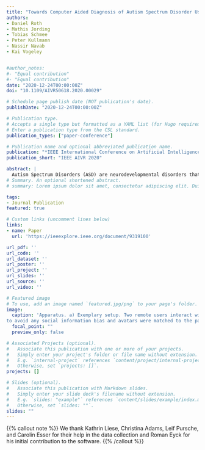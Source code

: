```yaml
---
title: "Towards Computer Aided Diagnosis of Autism Spectrum Disorder Using Virtual Environments"
authors:
- Daniel Roth
- Mathis Jording
- Tobias Schmee
- Peter Kullmann
- Nassir Navab
- Kai Vogeley


#author_notes:
#- "Equal contribution"
#- "Equal contribution"
date: "2020-12-24T00:00:00Z"
doi: "10.1109/AIVR50618.2020.00029"

# Schedule page publish date (NOT publication's date).
publishDate: "2020-12-24T00:00:00Z"

# Publication type.
# Accepts a single type but formatted as a YAML list (for Hugo requirements).
# Enter a publication type from the CSL standard.
publication_types: ["paper-conference"]

# Publication name and optional abbreviated publication name.
publication: "*IEEE International Conference on Artificial Intelligence and Virtual Reality (AIVR)*"
publication_short: "IEEE AIVR 2020"

abstract: |
  Autism Spectrum Disorders (ASD) are neurodevelopmental disorders that are associated with characteristic difficulties to express and interpret nonverbal behavior, such as social gaze behavior. The state of the art in diagnosis is the clinical interview that is time intensive for the clinicians and does not take into account any objective measures of behavior. We herewith propose an empirical approach that can potentially support diagnosis based on the assessment of nonverbal behavior in avatar-mediated interactions in virtual environments. In a first study, ASD individuals and a typically developed control group were interacting in dyads. Head motion, and eye gaze of both interlocutors were recorded, replicated to the avatars and displayed to the partner through a distributed virtual environment. The nonverbal behavior of both interaction partners was recorded, and resulting preprocessed data was classified with up to 92.9parcent classification accuracy, with the amount of eye area focus and the average horizontal gaze change being the most relevant features. We expect that such systems could improve the diagnostic assessment on the basis of objective measures of nonverbal behavior.
# Summary. An optional shortened abstract.
# summary: Lorem ipsum dolor sit amet, consectetur adipiscing elit. Duis posuere tellus ac convallis placerat. Proin tincidunt magna sed ex sollicitudin condimentum.

tags:
- Journal Publication
featured: true

# Custom links (uncomment lines below)
links:
- name: Paper
  url: 'https://ieeexplore.ieee.org/document/9319100'

url_pdf: ''
url_code: ''
url_dataset: ''
url_poster: ''
url_project: ''
url_slides: ''
url_source: ''
url_video: ''

# Featured image
# To use, add an image named `featured.jpg/png` to your page's folder. 
image:
  caption: 'Apparatus. a) Exemplary setup. Two remote users interact with each other via avatars. b) The avatars. Humanoid but abstracted avatars were chosen
to avoid any social information bias and avatars were matched to the participants gender.'
  focal_point: ""
  preview_only: false

# Associated Projects (optional).
#   Associate this publication with one or more of your projects.
#   Simply enter your project's folder or file name without extension.
#   E.g. `internal-project` references `content/project/internal-project/index.md`.
#   Otherwise, set `projects: []`.
projects: []

# Slides (optional).
#   Associate this publication with Markdown slides.
#   Simply enter your slide deck's filename without extension.
#   E.g. `slides: "example"` references `content/slides/example/index.md`.
#   Otherwise, set `slides: ""`.
slides: ""
---
```


{{% callout note %}}
We thank Kathrin Liese, Christina Adams, Leif Pursche, and Carolin Esser for their help in the data collection and Roman Eyck for his initial contribution to the software.
{{% /callout %}}



